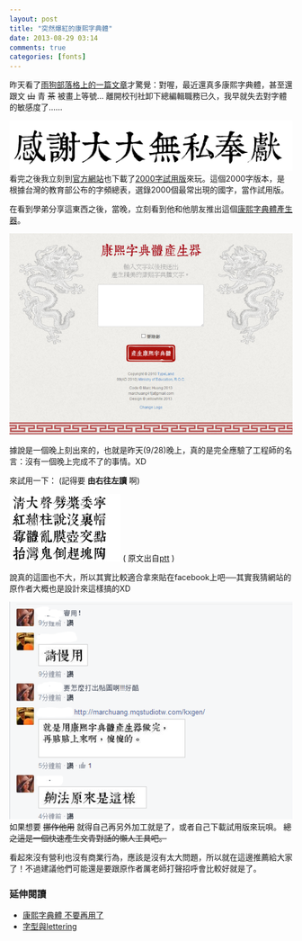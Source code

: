 ```yaml
---
layout: post
title: "突然爆紅的康熙字典體"
date: 2013-08-29 03:14
comments: true
categories: [fonts]
---
```

昨天看了[雨狗部落格上的一篇文章](http://raindog.pixnet.net/blog/post/30697948-%E5%BA%B7%E7%86%99%E5%AD%97%E5%85%B8%E9%AB%94 "康熙字典體")才驚覺：對喔，最近還真多康熙字典體，甚至還跟文 ~~山~~ 青 ~~茶~~ 被畫上等號...
離開校刊社卸下總編輯職務已久，我早就失去對字體的敏感度了......

![thanks_dada.PNG](/assets/img/2013/64TqugLERXujaqOsrPbv_thanks_dada.PNG)
看完之後我立刻到[官方網站](http://typeland.com/typeface/ "TypeLand")也下載了[2000字試用版](http://typeland.com/download.php?type=TpldKhangXiDict&tag=TpldKhangXiDictTrial "康熙字典體適用下載")來玩。這個2000字版本，是根據台灣的教育部公布的字頻總表，選錄2000個最常出現的國字，當作試用版。

在看到學弟分享這東西之後，當晚，立刻看到他和他朋友推出這個[康熙字典體產生器](http://marchuang.mqstudiotw.com/kxgen/ "康熙字典體產生器")。

![kx_generator.PNG](/assets/img/2013/qkhQSBWcTsXBZ0TcA0C5_kx_generator.PNG)<!--more-->

據說是一個晚上刻出來的，也就是昨天(9/28)晚上，真的是完全應驗了工程師的名言：沒有一個晚上完成不了的事情。XD

來試用一下： (記得要 **由右往左讀** 啊)

![清大聲劈槳委寧.png](/assets/img/2013/5sWf2OVeSYi6ufTtd1fn_%E6%B8%85%E5%A4%A7%E8%81%B2%E5%8A%88%E6%A7%B3%E5%A7%94%E5%AF%A7.png)
( 原文出自[ptt](http://bbi.com.tw/pcman/Gossiping/1Gln1N9A.html "[爆卦] 寧江出現弊案") )

說真的這圖也不大，所以其實比較適合拿來貼在facebook上吧──其實我猜網站的原作者大概也是設計來這樣搞的XD

![kx_test.PNG](/assets/img/2013/8JmhysuLSBegrekjx3QL_kx_test.PNG)
如果想要 ~~挪作他用~~ 就得自己再另外加工就是了，或者自己下載試用版來玩唄。 ~~總之這是一個快速產生文青對話的懶人工具吧。~~


看起來沒有營利也沒有商業行為，應該是沒有太大問題，所以就在這邊推薦給大家了！不過建議他們可能還是要跟原作者厲老師打聲招呼會比較好就是了。

### 延伸閱讀
- [康熙字典體 不要再用了](http://nomorekhangxidictfont.tumblr.com/ "康熙字典體 不要再用了")
- [字型與lettering](http://blog.justfont.com/2013/06/fontvslettering/ "字型與lettering")
